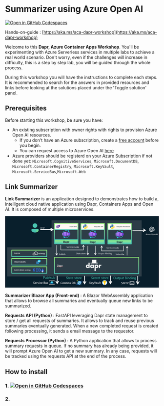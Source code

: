 # Summarizer using Azure Open AI

[![Open in GitHub Codespaces](https://github.com/codespaces/badge.svg)](https://codespaces.new/reidav/aca-dapr-openai-workshop?quickstart=1)

Hands-on-guide : [https://aka.ms/aca-dapr-workshop](https://aka.ms/aca-dapr-workshop)

Welcome to this **Dapr, Azure Container Apps Workshop**. You'll be experimenting with Azure Serverless services in multiple labs to achieve a real world scenario. Don't worry, even if the challenges will increase in difficulty, this is a step by step lab, you will be guided through the whole process.

During this workshop you will have the instructions to complete each steps. It is recommended to search for the answers in provided resources and links before looking at the solutions placed under the 'Toggle solution' panel.

## Prerequisites

Before starting this workshop, be sure you have:

- An existing subscription with owner rights with rights to provision Azure Open AI resources.
  - If you don't have an Azure subscription, create a [free account](https://azure.microsoft.com/en-us/free/) before you begin.
  - You can request access to Azure Open AI [here](https://aka.ms/oai/access)
- Azure providers should be registerd on your Azure Subscription if not done yet: `Microsoft.CognitiveServices`, `Microsoft.DocumentDB`, `Microsoft.ContainerRegistry`, `Microsoft.KeyVault`, `Microsoft.ServiceBus`,`Microsoft.Web`

## Link Summarizer

**Link Summarizer** is an application designed to demonstrates how to build a, intelligent cloud native application using Dapr, Containers Apps and Open AI. It is composed of multiple microservices.

![SummarizeArchitecture](docs/assets/images/summarizer-dapr-aca.png)

**Summarizer Blazor App (Front-end)** : A Blazor WebAssembly application that allows to browse all summaries and eventually queue new links to be summarized.

**Requests API (Python)** : FastAPI leveraging Dapr state management to store / get all requests of summaries. It allows to track and reuse previous summaries eventually generated. When a new completed request is created following processing, it sends a email message to the requestor.

**Requests Processor (Python)** : A Python application that allows to process summary requests in queue. If no summary has already being provided, it will prompt Azure Open AI to get a new summary. In any case, requests will be tracked using the requests API at the end of the process.

## How to install

### 1. [![Open in GitHub Codespaces](https://github.com/codespaces/badge.svg)](https://codespaces.new/reidav/aca-dapr-openai-workshop?quickstart=1)

### 2. 
